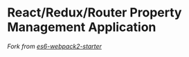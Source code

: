 # React/Redux/Router Property Management Application

*Fork from [es6-webpack2-starter](https://github.com/micooz/es6-webpack2-starter)*